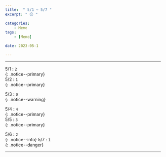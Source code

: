 ```yaml
---
title:  " 5/1 ~ 5/7 "
excerpt: " 😐 "

categories:
    - Memo
tags:
    - [Memo]

date: 2023-05-1

---
```

- - -
<!-- 약 -->

5/1 : `2`   
{: .notice--primary}  
5/2 : `1`   
{: .notice--primary}  

5/3 : `0`   
{: .notice--warning}  

5/4 : `4`   
{: .notice--primary}  
5/5 : `3`  
{: .notice--primary} 


5/6 : `2`      
{: .notice--info} 
5/7 : `1`   
{: .notice--danger}  


<!-- {: .notice}
{: .notice--primary}
{: .notice--info}
{: .notice--warning}
{: .notice--success}
{: .notice--danger} 
😄 😐 🙁 😡
-->
- - -